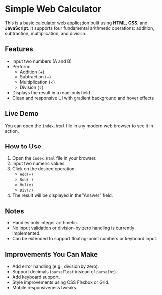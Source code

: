 # Simple Web Calculator

This is a basic calculator web application built using **HTML**, **CSS**, and **JavaScript**. It supports four fundamental arithmetic operations: addition, subtraction, multiplication, and division.

## Features

- Input two numbers (A and B)
- Perform:
  - Addition (+)
  - Subtraction (−)
  - Multiplication (×)
  - Division (÷)
- Displays the result in a read-only field
- Clean and responsive UI with gradient background and hover effects

## Live Demo

You can open the `index.html` file in any modern web browser to see it in action.


## How to Use

1. Open the `index.html` file in your browser.
2. Input two numeric values.
3. Click on the desired operation:
   - `Add(+)`
   - `Sub(-)`
   - `Mul(x)`
   - `Div(/)`
4. The result will be displayed in the "Answer" field.


## Notes

- Handles only integer arithmetic.
- No input validation or division-by-zero handling is currently implemented.
- Can be extended to support floating-point numbers or keyboard input.

## Improvements You Can Make

- Add error handling (e.g., division by zero).
- Support decimals (`parseFloat` instead of `parseInt`).
- Add keyboard support.
- Style improvements using CSS Flexbox or Grid.
- Mobile responsiveness tweaks.
